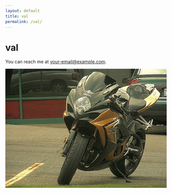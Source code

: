 ```yaml
---
layout: default
title: val
permalink: /val/
---
```


# val

You can reach me at [your-email@example.com](mailto:your-email@example.com).

![Profile Picture](/assets/img/COCO_train2014_000000000656.jpg)